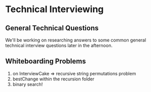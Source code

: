 # Technical Interviewing

## General Technical Questions
We'll be working on researching answers to some common general technical interview questions later in the afternoon.

## Whiteboarding Problems
1) on InterviewCake => recursive string permutations problem
2) bestChange within the recursion folder
3) binary search!

